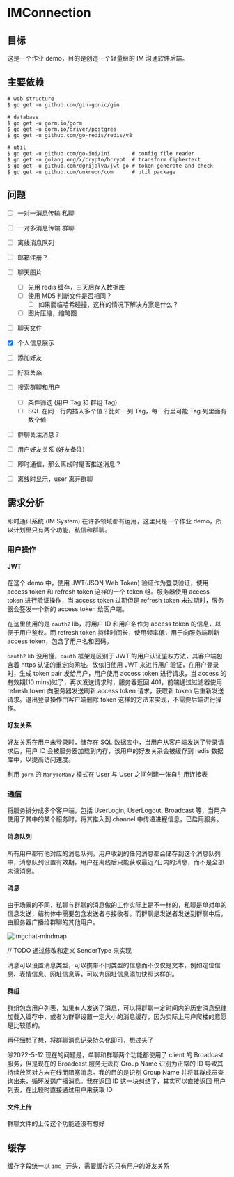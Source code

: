 # IMConnection

## 目标

这是一个作业 demo，目的是创造一个轻量级的 IM 沟通软件后端。

## 主要依赖

```shell
# web structure
$ go get -u github.com/gin-gonic/gin

# database
$ go get -u gorm.io/gorm
$ go get -u gorm.io/driver/postgres
$ go get -u github.com/go-redis/redis/v8

# util
$ go get -u github.com/go-ini/ini       # config file reader
$ go get -u golang.org/x/crypto/bcrypt  # transform Ciphertext
$ go get -u github.com/dgrijalva/jwt-go # token generate and check
$ go get -u github.com/unknwon/com      # util package
```

## 问题

- [ ] 一对一消息传输 私聊
- [ ] 一对多消息传输 群聊
- [ ] 离线消息队列
- [ ] 邮箱注册？
- [ ] 聊天图片
  - [ ] 先用 redis 缓存，三天后存入数据库
  - [ ] 使用 MD5 判断文件是否相同？
    - [ ] 如果面临哈希碰撞，这样的情况下解决方案是什么？
  - [ ] 图片压缩，缩略图
- [ ] 聊天文件
- [x] 个人信息展示
- [ ] 添加好友
- [ ] 好友关系
- [ ] 搜索群聊和用户
  - [ ] 条件筛选 (用户 Tag 和 群组 Tag)
  - [ ] SQL 在同一行内插入多个值？比如一列 Tag，每一行里可能 Tag 列里面有数个值
- [ ] 群聊关注消息？
- [ ] 用户好友关系 (好友备注)
- [ ] 即时通信，那么离线时是否推送消息？
- [ ] 离线时显示，user 离开群聊



## 需求分析

即时通讯系统 (IM System) 在许多领域都有运用，这里只是一个作业 demo，所以计划里只有两个功能，私信和群聊。

### 用户操作

#### JWT

在这个 demo 中，使用 JWT(JSON Web Token) 验证作为登录验证，使用 access token 和 refresh token 这样的一个 token 组。服务器使用 access token 进行验证操作，当 access token 过期但是 refresh token 未过期时，服务器会签发一个新的 access token 给客户端。

在这里使用的是 `oauth2` lib，将用户 ID 和用户名作为 access token 的信息，以便于用户鉴权。而 refresh token 持续时间长，使用频率低，用于向服务端刷新 access token，包含了用户名和密码。

`oauth2` lib 没用懂，`oauth` 框架是区别于 JWT 的用户认证鉴权方法，其客户端包含着 https 认证的重定向网址。故依旧使用 JWT 来进行用户验证，在用户登录时，生成 token pair 发给用户，用户使用 access token 进行请求，当 access 的有效期(10 mins)过了，再次发送请求时，服务器返回 401，前端通过过滤器使用 refresh token 向服务器发送刷新 access token 请求，获取新 token 后重新发送请求。退出登录操作由客户端删除 token 这样的方法来实现，不需要后端进行操作。

#### 好友关系

好友关系在用户未登录时，储存在 SQL 数据库中，当用户从客户端发送了登录请求后，用户 ID 会被服务器加载到内存，该用户的好友关系会被缓存到 redis 数据库中，以提高访问速度。

利用 `gorm` 的 `ManyToMany` 模式在 User 与 User 之间创建一张自引用连接表

### 通信

将服务拆分成多个客户端，包括 UserLogin, UserLogout, Broadcast 等，当用户使用了其中的某个服务时，将其推入到 channel 中传递进程信息，已启用服务。

#### 消息队列

所有用户都有他对应的消息队列，用户收到的任何消息都会储存到这个消息队列中，消息队列设置有效期，用户在离线后只能获取最近7日内的消息，而不是全部未读消息。

#### 消息

由于场景的不同，私聊与群聊的消息做的工作实际上是不一样的，私聊是单对单的信息发送，结构体中需要包含发送者与接收者。而群聊是发送者发送到群聊中后，由服务器广播给群聊的其他用户。

![imgchat-mindmap](https://raw.githubusercontent.com/Anxiu0101/LectureNote4Img/master/static/imgchat-mindmap.png)

// TODO 通过修改和定义 SenderType 来实现

消息可以设置消息类型，可以携带不同类型的信息而不仅仅是文本，例如定位信息、表情信息、网址信息等，可以为网址信息添加快照这样的。

#### 群组

群组包含用户列表，如果有人发送了消息，可以将群聊一定时间内的历史消息纪律加载入缓存中，或者为群聊设置一定大小的消息缓存，因为实际上用户爬楼的意愿是比较低的。

再仔细想了想，将群聊消息记录持久化即可，想过头了

@2022-5-12 现在的问题是，单聊和群聊两个功能都使用了 client 的 Broadcast 服务，但是现在的 Broadcast 服务无法将 Group Name 识别为正常的 ID 导致其持续放回对方未在线而阻塞消息。我的目的是识别 Group Name 并将其群成员查询出来，循环发送广播消息。我在返回 ID 这一块纠结了，其实可以直接返回 用户列表，在比较时直接通过用户来获取 ID

#### 文件上传

群聊文件的上传这个功能还没有想好

## 缓存

缓存字段统一以 `imc_` 开头，需要缓存的只有用户的好友关系
